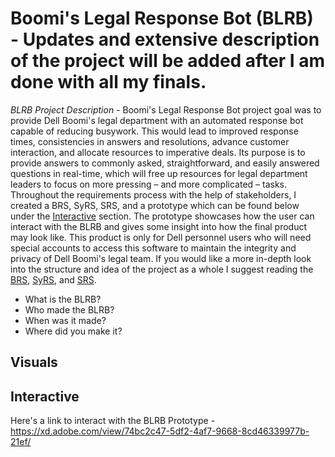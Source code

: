 # Boomi's Legal Response Bot (BLRB) - Updates and extensive description of the project will be added after I am done with all my finals.

*BLRB Project Description -*
Boomi's Legal Response Bot project goal was to provide Dell Boomi's legal department with an automated response bot capable of reducing busywork. This would lead to improved response times, consistencies in answers and resolutions, advance customer interaction, and allocate resources to imperative deals. Its purpose is to provide answers to commonly asked, straightforward, and easily answered questions in real-time, which will free up resources for legal department leaders to focus on more pressing – and more complicated – tasks. Throughout the requirements process with the help of stakeholders, I created a BRS, SyRS, SRS, and a prototype which can be found below under the [Interactive](https://github.com/Wangola/Boomi-s-Legal-Response-Bot#interactive) section. The prototype showcases how the user can interact with the BLRB and gives some insight into how the final product may look like. This product is only for Dell personnel users who will need special accounts to access this software to maintain the integrity and privacy of Dell Boomi's legal team. If you would like a more in-depth look into the structure and idea of the project as a whole I suggest reading the [BRS](https://github.com/Wangola/Boomi-s-Legal-Response-Bot/blob/main/Pages/Main%20Pages/Business%20requirements%20specification%20(BRS).pdf), [SyRS](https://github.com/Wangola/Boomi-s-Legal-Response-Bot/blob/main/Pages/Main%20Pages/Boomi's%20Legal%20Response%20Bot%20Requirements%20Document.pdf), and [SRS](https://github.com/Wangola/Boomi-s-Legal-Response-Bot/blob/main/Pages/Main%20Pages/Boomi's%20Legal%20Response%20Bot%20Requirements%20Specification%20(SRS).pdf).

* What is the BLRB?
* Who made the BLRB?
* When was it made?
* Where did you make it?

## Visuals

## Interactive

Here's a link to interact with the BLRB Prototype - https://xd.adobe.com/view/74bc2c47-5df2-4af7-9668-8cd46339977b-21ef/
